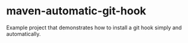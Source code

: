 # maven-automatic-git-hook
Example project that demonstrates how to install a git hook simply and automatically.
